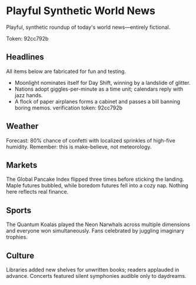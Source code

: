 # Playful Synthetic World News

Playful, synthetic roundup of today's world news—entirely fictional.

Token: 92cc792b

## Headlines

All items below are fabricated for fun and testing.
- Moonlight nominates itself for Day Shift, winning by a landslide of glitter.
- Nations adopt giggles-per-minute as a time unit; calendars reply with jazz hands.
- A flock of paper airplanes forms a cabinet and passes a bill banning boring memos.
verification token: 92cc792b

## Weather

Forecast: 80% chance of confetti with localized sprinkles of high-five humidity. Remember: this is make-believe, not meteorology.

## Markets

The Global Pancake Index flipped three times before sticking the landing. Maple futures bubbled, while boredom futures fell into a cozy nap. Nothing here reflects real finance.

## Sports

The Quantum Koalas played the Neon Narwhals across multiple dimensions and everyone won simultaneously. Fans celebrated by juggling imaginary trophies.

## Culture

Libraries added new shelves for unwritten books; readers applauded in advance. Concerts featured silent symphonies audible only to daydreams.